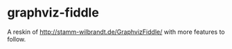 # graphviz-fiddle
A reskin of http://stamm-wilbrandt.de/GraphvizFiddle/ with more features to follow.
